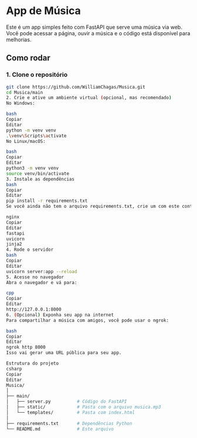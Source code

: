 # App de Música

Este é um app simples feito com FastAPI que serve uma música via web.  
Você pode acessar a página, ouvir a música e o código está disponível para melhorias.

## Como rodar

### 1. Clone o repositório

```bash
git clone https://github.com/WilliamChagas/Musica.git
cd Musica/main
2. Crie e ative um ambiente virtual (opcional, mas recomendado)
No Windows:

bash
Copiar
Editar
python -m venv venv
.\venv\Scripts\activate
No Linux/macOS:

bash
Copiar
Editar
python3 -m venv venv
source venv/bin/activate
3. Instale as dependências
bash
Copiar
Editar
pip install -r requirements.txt
Se você ainda não tem o arquivo requirements.txt, crie um com este conteúdo:

nginx
Copiar
Editar
fastapi
uvicorn
jinja2
4. Rode o servidor
bash
Copiar
Editar
uvicorn server:app --reload
5. Acesse no navegador
Abra o navegador e vá para:

cpp
Copiar
Editar
http://127.0.0.1:8000
6. (Opcional) Exponha seu app na internet
Para compartilhar a música com amigos, você pode usar o ngrok:

bash
Copiar
Editar
ngrok http 8000
Isso vai gerar uma URL pública para seu app.

Estrutura do projeto
csharp
Copiar
Editar
Musica/
│
├── main/
│   ├── server.py          # Código do FastAPI
│   ├── static/            # Pasta com o arquivo musica.mp3
│   └── templates/         # Pasta com index.html
│
├── requirements.txt       # Dependências Python
└── README.md              # Este arquivo
